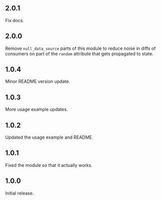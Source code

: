 ## 2.0.1

Fix docs.

## 2.0.0

Remove `null_data_source` parts of this module to reduce noise in diffs of
consumers on part of the `random` attribute that gets propagated to state.

## 1.0.4

Minor README version update.

## 1.0.3

More usage example updates.

## 1.0.2

Updated the usage example and README.

## 1.0.1

Fixed the module so that it actually works.

## 1.0.0

Initial release.
